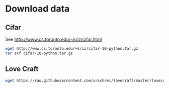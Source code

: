 # Download data

## Cifar

See http://www.cs.toronto.edu/~kriz/cifar.html

```bash
wget http://www.cs.toronto.edu/~kriz/cifar-10-python.tar.gz
tar zxf cifar-10-python.tar.gz
```

## Love Craft

```bash
wget https://raw.githubusercontent.com/urschrei/lovecraft/master/lovecraft.txt
```

